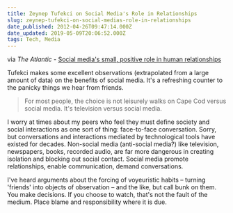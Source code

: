 ```yaml
---
title: Zeynep Tufekci on Social Media's Role in Relationships
slug: zeynep-tufekci-on-social-medias-role-in-relationships
date_published: 2012-04-26T09:47:14.000Z
date_updated: 2019-05-09T20:06:52.000Z
tags: Tech, Media
---
```


via *The Atlantic* - [Social media's small, positive role in human relationships](http://www.theatlantic.com/technology/archive/2012/04/social-medias-small-positive-role-in-human-relationships/256346/)

Tufekci makes some excellent observations (extrapolated from a large amount of data) on the benefits of social media. It's a refreshing counter to the panicky things we hear from friends.

> For most people, the choice is not leisurely walks on Cape Cod versus social media. It's television versus social media.

I worry at times about my peers who feel they must define society and social interactions as one sort of thing: face-to-face conversation. Sorry, but conversations and interactions mediated by technological tools have existed for decades. Non-social media (anti-social media?) like television, newspapers, books, recorded audio, are far more dangerous in creating isolation and blocking out social contact. Social media promote relationships, enable communication, demand conversations.

I've heard arguments about the forcing of voyeuristic habits – turning 'friends' into objects of observation – and the like, but call bunk on them. You make decisions. If you choose to watch, that's not the fault of the medium. Place blame and responsibility where it is due.
